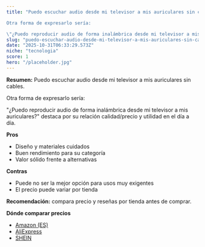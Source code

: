 ```yaml
---
title: "Puedo escuchar audio desde mi televisor a mis auriculares sin cables. 

Otra forma de expresarlo sería:

\"¿Puedo reproducir audio de forma inalámbrica desde mi televisor a mis auriculares?\""
slug: "puedo-escuchar-audio-desde-mi-televisor-a-mis-auriculares-sin-cables-otra-forma-"
date: "2025-10-31T06:33:29.573Z"
niche: "tecnologia"
score: 1
hero: "/placeholder.jpg"
---
```


**Resumen:** Puedo escuchar audio desde mi televisor a mis auriculares sin cables. 

Otra forma de expresarlo sería:

"¿Puedo reproducir audio de forma inalámbrica desde mi televisor a mis auriculares?" destaca por su relación calidad/precio y utilidad en el día a día.

**Pros**
- Diseño y materiales cuidados
- Buen rendimiento para su categoría
- Valor sólido frente a alternativas

**Contras**
- Puede no ser la mejor opción para usos muy exigentes
- El precio puede variar por tienda

**Recomendación:** compara precio y reseñas por tienda antes de comprar.

**Dónde comparar precios**
- [Amazon (ES)](https://www.amazon.es/s?k=Puedo%20escuchar%20audio%20desde%20mi%20televisor%20a%20mis%20auriculares%20sin%20cables.%20%0A%0AOtra%20forma%20de%20expresarlo%20ser%C3%ADa%3A%0A%0A%22%C2%BFPuedo%20reproducir%20audio%20de%20forma%20inal%C3%A1mbrica%20desde%20mi%20televisor%20a%20mis%20auriculares%3F%22&tag=teknovashop25-21)
- [AliExpress](https://www.aliexpress.com/wholesale?SearchText=Puedo%20escuchar%20audio%20desde%20mi%20televisor%20a%20mis%20auriculares%20sin%20cables.%20%0A%0AOtra%20forma%20de%20expresarlo%20ser%C3%ADa%3A%0A%0A%22%C2%BFPuedo%20reproducir%20audio%20de%20forma%20inal%C3%A1mbrica%20desde%20mi%20televisor%20a%20mis%20auriculares%3F%22)
- [SHEIN](https://www.shein.com/pdsearch/Puedo%20escuchar%20audio%20desde%20mi%20televisor%20a%20mis%20auriculares%20sin%20cables.%20%0A%0AOtra%20forma%20de%20expresarlo%20ser%C3%ADa%3A%0A%0A%22%C2%BFPuedo%20reproducir%20audio%20de%20forma%20inal%C3%A1mbrica%20desde%20mi%20televisor%20a%20mis%20auriculares%3F%22)